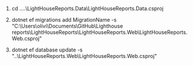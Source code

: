 1. cd ....\LightHouseReports.Data\LightHouseReports.Data.csproj

2. dotnet ef migrations add MigrationName -s "C:\Users\olivi\Documents\GitHub\Lighthouse reports\LightHouseReports\LightHouseReports.Web\LightHouseReports.Web.csproj" 

3. dotnet ef database update -s "..\LightHouseReports.Web\LightHouseReports.Web.csproj"
